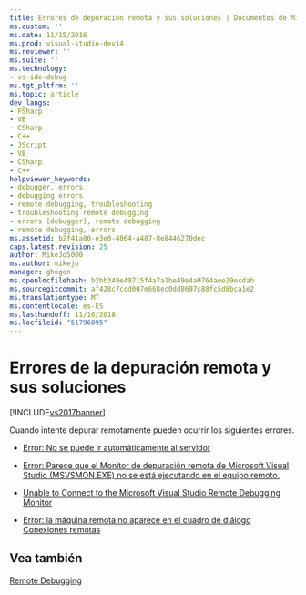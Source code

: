 ```yaml
---
title: Errores de depuración remota y sus soluciones | Documentos de Microsoft
ms.custom: ''
ms.date: 11/15/2016
ms.prod: visual-studio-dev14
ms.reviewer: ''
ms.suite: ''
ms.technology:
- vs-ide-debug
ms.tgt_pltfrm: ''
ms.topic: article
dev_langs:
- FSharp
- VB
- CSharp
- C++
- JScript
- VB
- CSharp
- C++
helpviewer_keywords:
- debugger, errors
- debugging errors
- remote debugging, troubleshooting
- troubleshooting remote debugging
- errors [debugger], remote debugging
- remote debugging, errors
ms.assetid: b2f41a80-e3e0-4064-a487-8e8446270dec
caps.latest.revision: 25
author: MikeJo5000
ms.author: mikejo
manager: ghogen
ms.openlocfilehash: b2bb349e49715f4a7a1be49e4a0764aee29ecdab
ms.sourcegitcommit: af428c7ccd007e668ec0dd8697c88fc5d8bca1e2
ms.translationtype: MT
ms.contentlocale: es-ES
ms.lasthandoff: 11/16/2018
ms.locfileid: "51796095"
---
```

# <a name="remote-debugging-errors-and-troubleshooting"></a>Errores de la depuración remota y sus soluciones
[!INCLUDE[vs2017banner](../includes/vs2017banner.md)]

Cuando intente depurar remotamente pueden ocurrir los siguientes errores.  
  
-   [Error: No se puede ir automáticamente al servidor](../debugger/error-unable-to-automatically-step-into-the-server.md)  
  
-   [Error: Parece que el Monitor de depuración remota de Microsoft Visual Studio (MSVSMON.EXE) no se está ejecutando en el equipo remoto.](../debugger/error-the-microsoft-visual-studio-remote-debugging-monitor-msvsmon-exe-does-not-appear-to-be-running-on-the-remote-computer.md)  
  
-   [Unable to Connect to the Microsoft Visual Studio Remote Debugging Monitor](../debugger/unable-to-connect-to-the-microsoft-visual-studio-remote-debugging-monitor.md)  
  
-   [Error: la máquina remota no aparece en el cuadro de diálogo Conexiones remotas](../debugger/error-remote-machine-does-not-appear-in-a-remote-connections-dialog.md)  
  
## <a name="see-also"></a>Vea también  
 [Remote Debugging](../debugger/remote-debugging.md)



